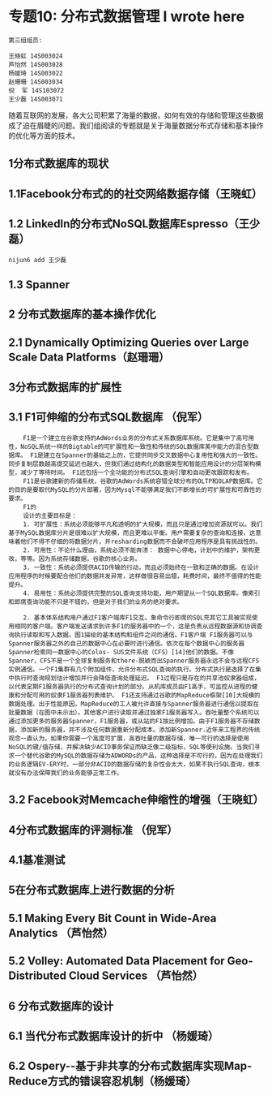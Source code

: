 专题10: 分布式数据管理
I wrote here
==============================
 
    第三组组员:
	
	王晓虹 14S003024
	芦怡然 14S003028
	杨媛琦 14S003022
	赵珊珊 14S003034
	倪  军 14S103072
    王少磊 14S003071 

随着互联网的发展，各大公司积累了海量的数据，如何有效的存储和管理这些数据成了迫在眉睫的问题。我们组阅读的专题就是关于海量数据分布式存储和基本操作的优化等方面的技术。

## 1分布式数据库的现状	
## 1.1Facebook分布式的的社交网络数据存储（王晓虹）
## 1.2 LinkedIn的分布式NoSQL数据库Espresso（王少磊）
	nijun6 add 王少磊
## 1.3 Spanner
## 2 分布式数据库的基本操作优化	
## 2.1 Dynamically Optimizing Queries over Large Scale Data Platforms（赵珊珊）
## 3分布式数据库的扩展性	
## 3.1 F1可伸缩的分布式SQL数据库 （倪军）
		F1是一个建立在谷歌支持的AdWords业务的分布式关系数据库系统。它是集中了高可用性，NoSQL系统一样的Bigtable的可扩展性和一致性和传统的SQL数据库美中能力的混合型数据库。 F1是建立在Spanner的基础之上的，它提供同步交叉数据中心复用性和强大的一致性。同步复制层数越高提交延迟也越大，但我们通过结构化的数据类型和智能应用设计的分层架构模型，减少了等待时间。 F1还包括一个全功能的分布式SQL查询引擎和自动更改跟踪和发布。
		F11是谷歌建新的存储系统，谷歌的AdWords系统容错全球分布的OLTP和OLAP数据库。它的目的是要取代MySQL的分片部署，因为Mysql不能够满足我们不断增长的可扩展性和可靠性的要求。
		F1的
		设计的主要目标是：
		1. 可扩展性：系统必须能够平凡和透明的扩大规模，而且只是通过增加资源就可以。我们基于MySQL数据库分片是很难以扩大规模，而且更难以平衡。用户需要复杂的查询和连接，这意味着他们不得不仔细的将数据分片，并resharding数据而不会破坏应用程序是具有挑战性的。
		2. 可用性：不论什么理由，系统必须不能奔溃： 数据中心停电，计划中的维护，架构更改，等等。因为系统存储数据，谷歌的核心业务。 
		3. 一致性：系统必须提供ACID传输的行动，而且必须始终在一致和正确的数据。在设计应用程序的时候要配合他们的数据并发异常，这样做很容易出错，耗费时间，最终不值得的性能提升。
		4. 易用性：系统必须提供完整的SQL查询支持功能，用户期望从一个SQL数据库。像索引和即席查询功能不只是不错的，但是对于我们的业务的绝对要求。

		2. 基本体系结构用户通过F1客户端库F1交互。象命令行即席的SQL壳其它工具被实现使用相同的客户端。客户端发送请求到许多F1的服务器中的一个，这是负责从远程数据源和协调查询执行读取和写入数据。图1描绘的基本结构和组件之间的通信。F1客户端 F1服务器可以与Spanner服务器之外的自己的数据中心在必要时进行通信。依次在每个数据中心的服务器Spanner检索同一数据中心的Colos- SUS文件系统（CFS）[14]他们的数据。不像Spanner，CFS不是一个全球复制服务和there-脱颖而出Spanner服务器永远不会与远程CFS实例通信。一个F1集群有几个附加组件，允许分布式SQL查询的执行。分布式执行是选择了在集中执行时查询规划估计增加并行会降低查询处理延迟。 F1过程只是存在的共享池奴隶器组成，以代表定期F1服务器执行的分布式查询计划的部分。从机库成员由F1高手，可监控从进程的健康和分配可用的奴隶F1服务器列表维护。 F1还支持通过谷歌的MapReduce框架[10]大规模的数据处理。出于性能原因，MapReduce的工人被允许直接与Spanner服务器进行通信以提取在批量数据（在图中未示出）。其他客户进行读取并通过独家F1服务器写入。吞吐量整个系统可以通过添加更多的服务器Spanner，F1服务器，或从站的F1按比例增加。由于F1服务器不存储数据，添加新的服务器，并不涉及任何数据重新分配成本。添加新Spanner.近年来工程界的传统观念一直认为，如果你需要一个高度可扩展，高吞吐量的数据存储，唯一可行的选择是使用NoSQL的键/值存储，并解决缺少ACID事务保证而缺乏像二级指标，SQL等便利设施。当我们寻求一个替代谷歌的MySQL的数据存储为ADWORDs的产品，这种选择是不可行的，因为在处理我们的业务逻辑EV-ERY时，一部分非ACID的数据存储的复杂性会太大，如果不执行SQL查询，根本就没有办法保障我们的业务能够正常工作。
## 3.2 Facebook对Memcache伸缩性的增强（王晓虹）	
## 4分布式数据库的评测标准  （倪军）	
## 4.1基准测试	
## 5在分布式数据库上进行数据的分析
## 5.1 Making Every Bit Count in Wide-Area Analytics （芦怡然）	
## 5.2 Volley: Automated Data Placement for Geo-Distributed Cloud Services （芦怡然）	
## 6 分布式数据库的设计	
## 6.1 当代分布式数据库设计的折中 （杨媛琦）	
## 6.2 Ospery--基于非共享的分布式数据库实现Map-Reduce方式的错误容忍机制（杨媛琦）	
